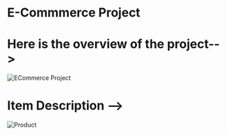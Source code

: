 # E-Commmerce Project
# Here is the overview of the project-->
![ECommerce Project](https://github.com/user-attachments/assets/132ccc3d-445c-46bb-b01d-63a28b95bce3)
# Item Description -->
![Product](https://github.com/user-attachments/assets/633d3844-2911-4e4c-9fe4-5c43d05655da)

